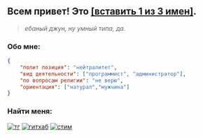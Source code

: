## Всем привет! Это [[вставить 1 из 3 имен]](https://github.com/dttric).
> *ебаный джун, ну умный типа, да.*

### Обо мне:
```json
{
    "полит позиция": "нейтралитет",
    "вид деятельности": ["программист", "администратор"],
    "по вопросам религии": "не верю",
    "ориентация": ["натурал","мужчина"]
}
```

### Найти меня:
[![тг](https://badgen.net/static/telegram/@dknsilent?icon&label)](https://t.me/dknsilent) [![гитхаб](https://badgen.net/static/github/dttric/gray?icon&label)](https://github.com/dttric) [![стим](https://badgen.net/static/steam/%D1%81%D0%B0%D0%B9%D0%BB%D0%B5%D0%BD%D1%82/6545d1?icon=https://raw.githubusercontent.com/dttric/dttric.github.io/main/src/icons/steam.svg&label)](https://steamcommunity.com/id/toadtg3/)